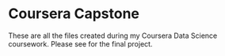 # Coursera Capstone

These are all the files created during my Coursera Data Science coursework. Please see for the final project.
